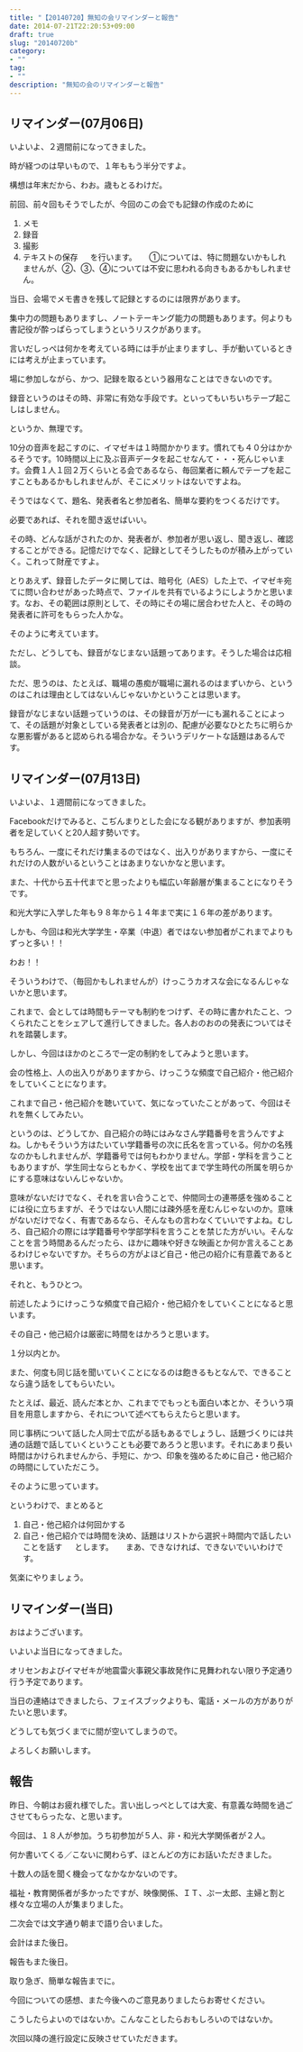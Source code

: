 ```yaml
---
title: "【20140720】無知の会リマインダーと報告"
date: 2014-07-21T22:20:53+09:00
draft: true
slug: "20140720b"
category:
- ""
tag:
- ""
description: "無知の会のリマインダーと報告"
---
```


リマインダー(07月06日)
----

いよいよ、２週間前になってきました。

時が経つのは早いもので、１年ももう半分ですよ。

構想は年末だから、わお。歳もとるわけだ。

前回、前々回もそうでしたが、今回のこの会でも記録の作成のために

1. メモ
2. 録音
3. 撮影
4. テキストの保存
　
を行います。
　
①については、特に問題ないかもしれませんが、②、③、④については不安に思われる向きもあるかもしれません。

当日、会場でメモ書きを残して記録とするのには限界があります。

集中力の問題もありますし、ノートテーキング能力の問題もあります。何よりも書記役が酔っぱらってしまうというリスクがあります。

言いだしっぺは何かを考えている時には手が止まりますし、手が動いているときには考えが止まっています。

場に参加しながら、かつ、記録を取るという器用なことはできないのです。

録音というのはその時、非常に有効な手段です。といってもいちいちテープ起こしはしません。

というか、無理です。

10分の音声を起こすのに、イマゼキは１時間かかります。慣れても４０分はかかるそうです。10時間以上に及ぶ音声データを起こせなんて・・・死んじゃいます。会費１人１回２万くらいとる会であるなら、毎回業者に頼んでテープを起こすこともあるかもしれませんが、そこにメリットはないですよね。

そうではなくて、題名、発表者名と参加者名、簡単な要約をつくるだけです。

必要であれば、それを聞き返せばいい。

その時、どんな話がされたのか、発表者が、参加者が思い返し、聞き返し、確認することができる。記憶だけでなく、記録としてそうしたものが積み上がっていく。これって財産ですよ。

とりあえず、録音したデータに関しては、暗号化（AES）した上で、イマゼキ宛てに問い合わせがあった時点で、ファイルを共有でいるようにしようかと思います。なお、その範囲は原則として、その時にその場に居合わせた人と、その時の発表者に許可をもらった人かな。

そのように考えています。

ただし、どうしても、録音がなじまない話題ってあります。そうした場合は応相談。

ただ、思うのは、たとえば、職場の愚痴が職場に漏れるのはまずいから、というのはこれは理由としてはないんじゃないかということは思います。

録音がなじまない話題っていうのは、その録音が万が一にも漏れることによって、その話題が対象としている発表者とは別の、配慮が必要なひとたちに明らかな悪影響があると認められる場合かな。そういうデリケートな話題はあるんです。


リマインダー(07月13日)
----

いよいよ、１週間前になってきました。

Facebookだけでみると、こぢんまりとした会になる観がありますが、参加表明者を足していくと20人超す勢いです。

もちろん、一度にそれだけ集まるのではなく、出入りがありますから、一度にそれだけの人数がいるということはあまりないかなと思います。

また、十代から五十代までと思ったよりも幅広い年齢層が集まることになりそうです。

和光大学に入学した年も９８年から１４年まで実に１６年の差があります。

しかも、今回は和光大学学生・卒業（中退）者ではない参加者がこれまでよりもずっと多い！！

わお！！

そういうわけで、（毎回かもしれませんが）けっこうカオスな会になるんじゃないかと思います。

これまで、会としては時間もテーマも制約をつけず、その時に書かれたこと、つくられたことをシェアして進行してきました。各人おのおのの発表についてはそれを踏襲します。

しかし、今回はほかのところで一定の制約をしてみようと思います。

会の性格上、人の出入りがありますから、けっこうな頻度で自己紹介・他己紹介をしていくことになります。

これまで自己・他己紹介を聴いていて、気になっていたことがあって、今回はそれを無くしてみたい。

というのは、どうしてか、自己紹介の時にはみなさん学籍番号を言うんですよね。しかもそういう方はたいてい学籍番号の次に氏名を言っている。何かの名残なのかもしれませんが、学籍番号では何もわかりません。学部・学科を言うこともありますが、学生同士ならともかく、学校を出てまで学生時代の所属を明らかにする意味はないんじゃないか。

意味がないだけでなく、それを言い合うことで、仲間同士の連帯感を強めることには役に立ちますが、そうではない人間には疎外感を産むんじゃないのか。意味がないだけでなく、有害であるなら、そんなもの言わなくていいですよね。むしろ、自己紹介の際には学籍番号や学部学科を言うことを禁じた方がいい。そんなことを言う時間あるんだったら、ほかに趣味や好きな映画とか何か言えることあるわけじゃないですか。そちらの方がよほど自己・他己の紹介に有意義であると思います。

それと、もうひとつ。

前述したようにけっこうな頻度で自己紹介・他己紹介をしていくことになると思います。

その自己・他己紹介は厳密に時間をはかろうと思います。

１分以内とか。

また、何度も同じ話を聞いていくことになるのは飽きるもとなんで、できることなら違う話をしてもらいたい。

たとえば、最近、読んだ本とか、これまででもっとも面白い本とか、そういう項目を用意しますから、それについて述べてもらえたらと思います。

同じ事柄について話した人同士で広がる話もあるでしょうし、話題づくりには共通の話題で話していくということも必要であろうと思います。それにあまり長い時間はかけられませんから、手短に、かつ、印象を強めるために自己・他己紹介の時間にしていただこう。

そのように思っています。

というわけで、まとめると

1. 自己・他己紹介は何回かする
2. 自己・他己紹介では時間を決め、話題はリストから選択＋時間内で話したいことを話す
　
とします。
　
まあ、できなければ、できないでいいわけです。

気楽にやりましょう。


リマインダー(当日)
---

おはようございます。

いよいよ当日になってきました。

オリセンおよびイマゼキが地震雷火事親父事故発作に見舞われない限り予定通り行う予定であります。

当日の連絡はできましたら、フェイスブックよりも、電話・メールの方がありがたいと思います。

どうしても気づくまでに間が空いてしまうので。

よろしくお願いします。

報告
----

昨日、今朝はお疲れ様でした。言い出しっぺとしては大変、有意義な時間を過ごさせてもらったな、と思います。

今回は、１８人が参加。うち初参加が５人、非・和光大学関係者が２人。

何か書いてくる／こないに関わらず、ほとんどの方にお話いただきました。

十数人の話を聞く機会ってなかなかないのです。

福祉・教育関係者が多かったですが、映像関係、ＩＴ、ぷー太郎、主婦と割と様々な立場の人が集まりました。

二次会では文字通り朝まで語り合いました。

会計はまた後日。

報告もまた後日。

取り急ぎ、簡単な報告までに。

今回についての感想、また今後へのご意見ありましたらお寄せください。

こうしたらよいのではないか。こんなことしたらおもしろいのではないか。

次回以降の進行設定に反映させていただきます。
